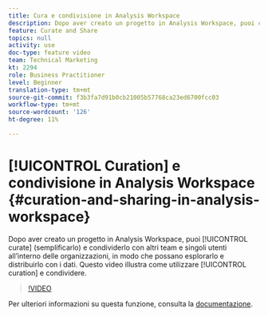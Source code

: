 ```yaml
---
title: Cura e condivisione in Analysis Workspace
description: Dopo aver creato un progetto in Analysis Workspace, puoi curarlo (semplificarlo) e condividerlo con altri team e singoli utenti all’interno delle organizzazioni in modo che possano esplorarlo e distribuirlo con i dati. Questo video mostra come lavorare con la cura e la condivisione.
feature: Curate and Share
topics: null
activity: use
doc-type: feature video
team: Technical Marketing
kt: 2294
role: Business Practitioner
level: Beginner
translation-type: tm+mt
source-git-commit: f3b3fa7d91b0cb21005b57768ca23ed6700fcc03
workflow-type: tm+mt
source-wordcount: '126'
ht-degree: 11%

---
```



# [!UICONTROL Curation] e condivisione in Analysis Workspace  {#curation-and-sharing-in-analysis-workspace}

Dopo aver creato un progetto in Analysis Workspace, puoi [!UICONTROL curate] (semplificarlo) e condividerlo con altri team e singoli utenti all’interno delle organizzazioni, in modo che possano esplorarlo e distribuirlo con i dati. Questo video illustra come utilizzare [!UICONTROL curation] e condividere.

>[!VIDEO](https://video.tv.adobe.com/v/24711/?quality=12)

Per ulteriori informazioni su questa funzione, consulta la [documentazione](https://marketing.adobe.com/resources/help/it_IT/analytics/analysis-workspace/curate.html).